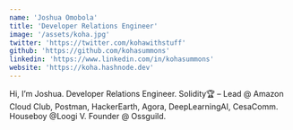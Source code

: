```yaml
---
name: 'Joshua Omobola'
title: 'Developer Relations Engineer'
image: '/assets/koha.jpg'
twitter: 'https://twitter.com/kohawithstuff'
github: 'https://github.com/kohasummons'
linkedin: 'https://www.linkedin.com/in/kohasummons'
website: 'https://koha.hashnode.dev'
---
```


Hi, I’m Joshua. Developer Relations Engineer. Solidity🏆 – Lead @ Amazon Cloud Club, Postman, HackerEarth, Agora,
DeepLearningAI, CesaComm. Houseboy @Loogi V. Founder @ Ossguild.

